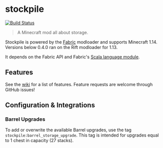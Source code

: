 # stockpile

[![Build Status](https://travis-ci.org/notjoe7F/stockpile.svg?branch=master)](https://travis-ci.org/notjoe7F/stockpile)

> A Minecraft mod all about storage.

Stockpile is powered by the [Fabric](https://fabricmc.net/) modloader and supports Minecraft 1.14. Versions below 0.4.0
ran on the Rift modloader for 1.13.

It depends on the Fabric API and Fabric's [Scala language module](https://github.com/FabricMC/fabric-language-scala).

## Features

See the [wiki](https://github.com/notjoe7F/stockpile/wiki) for a list of features. Feature requests are welcome through
GitHub issues!

## Configuration & Integrations

### Barrel Upgrades

To add or overwrite the available Barrel upgrades, use the tag `stockpile:barrel_storage_upgrade`. This tag is intended
for upgrades equal to 1 chest in capacity (27 stacks).
